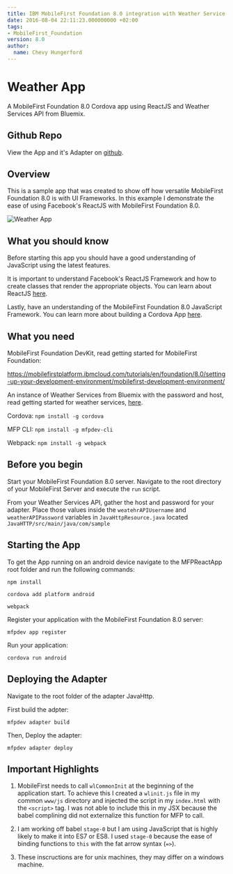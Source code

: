 ```yaml
---
title: IBM MobileFirst Foundation 8.0 integration with Weather Service offered on Bluemix in combination with Facebook's ReactJS 
date: 2016-08-04 22:11:23.000000000 +02:00
tags:
- MobileFirst_Foundation
version: 8.0
author:
  name: Chevy Hungerford
---
```


# Weather App
A MobileFirst Foundation 8.0 Cordova app using ReactJS and Weather Services API from Bluemix.

## Github Repo
View the App and it's Adapter on [github](https://github.com/cshunger/WeatherProject).

## Overview

This is a sample app that was created to show off how versatile MobileFirst Foundation 8.0 is with UI Frameworks. In this example I demonstrate the ease of using Facebook's ReactJS with MobileFirst Foundation 8.0.

![Weather App]({{site.baseurl}}/assets/blog/2016-08-04-MFP-React-Weather/WeatherApp.png)

## What you should know

Before starting this app you should have a good understanding of JavaScript using the latest features.

It is important to understand Facebook's ReactJS Framework and how to create classes that render the appropriate objects. You can learn about ReactJS [here](https://facebook.github.io/react/).

Lastly, have an understanding of the MobileFirst Foundation 8.0 JavaScript Framework. You can learn more about building a Cordova App [here](https://mobilefirstplatform.ibmcloud.com/tutorials/en/foundation/8.0/cordova-tutorials/).

## What you need

MobileFirst Foundation DevKit, read getting started for MobileFirst Foundation:

https://mobilefirstplatform.ibmcloud.com/tutorials/en/foundation/8.0/setting-up-your-development-environment/mobilefirst-development-environment/

An instance of Weather Services from Bluemix with the password and host, read getting started for weather services, [here](https://console.ng.bluemix.net/docs/services/Weather/index.html).

Cordova: `npm install -g cordova`

MFP CLI: `npm install -g mfpdev-cli`

Webpack: `npm install -g webpack`

## Before you begin 

Start your MobileFirst Foundation 8.0 server. Navigate to the root directory of your MobileFirst Server and execute the `run` script.

From your Weather Services API, gather the host and password for your adapter. Place those values inside the `weatehrAPIUsername` and `weatherAPIPassword` variables in `JavaHttpResource.java` located `JavaHTTP/src/main/java/com/sample`

## Starting the App

To get the App running on an android device navigate to the MFPReactApp root folder and run the following commands:

`npm install`

`cordova add platform android`

`webpack`

Register your application with the MobileFirst Foundation 8.0 server:

`mfpdev app register`

Run your application:

`cordova run android`

## Deploying the Adapter

Navigate to the root folder of the adapter JavaHttp.

First build the adpter:

`mfpdev adapter build`

Then, Deploy the adapter:

`mfpdev adapter deploy`

## Important Highlights

1. MobileFirst needs to call `wlCommonInit` at the beginning of the application start. To achieve this I created a `wlinit.js` file in my common `www/js` directory and injected the script in my `index.html` with the `<script>` tag. I was not able to include this in my JSX because the babel complining did not externalize this function for MFP to call. 

2. I am working off babel `stage-0` but I am using JavaScript that is highly likely to make it into ES7 or ES8. I used `stage-0` because the ease of binding functions to `this` with the fat arrow syntax (`=>`). 

3. These inscructions are for unix machines, they may differ on a windows machine.
